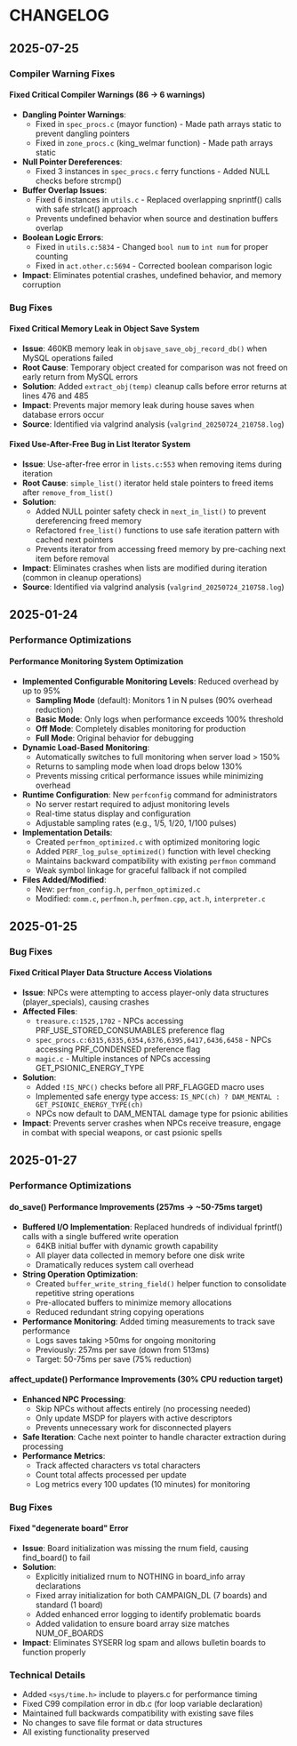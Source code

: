 # CHANGELOG

## 2025-07-25

### Compiler Warning Fixes

#### Fixed Critical Compiler Warnings (86 → 6 warnings)
- **Dangling Pointer Warnings**: 
  - Fixed in `spec_procs.c` (mayor function) - Made path arrays static to prevent dangling pointers
  - Fixed in `zone_procs.c` (king_welmar function) - Made path arrays static
- **Null Pointer Dereferences**:
  - Fixed 3 instances in `spec_procs.c` ferry functions - Added NULL checks before strcmp()
- **Buffer Overlap Issues**:
  - Fixed 6 instances in `utils.c` - Replaced overlapping snprintf() calls with safe strlcat() approach
  - Prevents undefined behavior when source and destination buffers overlap
- **Boolean Logic Errors**:
  - Fixed in `utils.c:5834` - Changed `bool num` to `int num` for proper counting
  - Fixed in `act.other.c:5694` - Corrected boolean comparison logic
- **Impact**: Eliminates potential crashes, undefined behavior, and memory corruption

### Bug Fixes

#### Fixed Critical Memory Leak in Object Save System
- **Issue**: 460KB memory leak in `objsave_save_obj_record_db()` when MySQL operations failed
- **Root Cause**: Temporary object created for comparison was not freed on early return from MySQL errors
- **Solution**: Added `extract_obj(temp)` cleanup calls before error returns at lines 476 and 485
- **Impact**: Prevents major memory leak during house saves when database errors occur
- **Source**: Identified via valgrind analysis (`valgrind_20250724_210758.log`)

#### Fixed Use-After-Free Bug in List Iterator System
- **Issue**: Use-after-free error in `lists.c:553` when removing items during iteration
- **Root Cause**: `simple_list()` iterator held stale pointers to freed items after `remove_from_list()`
- **Solution**: 
  - Added NULL pointer safety check in `next_in_list()` to prevent dereferencing freed memory
  - Refactored `free_list()` functions to use safe iteration pattern with cached next pointers
  - Prevents iterator from accessing freed memory by pre-caching next item before removal
- **Impact**: Eliminates crashes when lists are modified during iteration (common in cleanup operations)
- **Source**: Identified via valgrind analysis (`valgrind_20250724_210758.log`)

## 2025-01-24

### Performance Optimizations

#### Performance Monitoring System Optimization
- **Implemented Configurable Monitoring Levels**: Reduced overhead by up to 95%
  - **Sampling Mode** (default): Monitors 1 in N pulses (90% overhead reduction)
  - **Basic Mode**: Only logs when performance exceeds 100% threshold
  - **Off Mode**: Completely disables monitoring for production
  - **Full Mode**: Original behavior for debugging
- **Dynamic Load-Based Monitoring**:
  - Automatically switches to full monitoring when server load > 150%
  - Returns to sampling mode when load drops below 130%
  - Prevents missing critical performance issues while minimizing overhead
- **Runtime Configuration**: New `perfconfig` command for administrators
  - No server restart required to adjust monitoring levels
  - Real-time status display and configuration
  - Adjustable sampling rates (e.g., 1/5, 1/20, 1/100 pulses)
- **Implementation Details**:
  - Created `perfmon_optimized.c` with optimized monitoring logic
  - Added `PERF_log_pulse_optimized()` function with level checking
  - Maintains backward compatibility with existing `perfmon` command
  - Weak symbol linkage for graceful fallback if not compiled
- **Files Added/Modified**:
  - New: `perfmon_config.h`, `perfmon_optimized.c`
  - Modified: `comm.c`, `perfmon.h`, `perfmon.cpp`, `act.h`, `interpreter.c`

## 2025-01-25

### Bug Fixes

#### Fixed Critical Player Data Structure Access Violations
- **Issue**: NPCs were attempting to access player-only data structures (player_specials), causing crashes
- **Affected Files**:
  - `treasure.c:1525,1702` - NPCs accessing PRF_USE_STORED_CONSUMABLES preference flag
  - `spec_procs.c:6315,6335,6354,6376,6395,6417,6436,6458` - NPCs accessing PRF_CONDENSED preference flag
  - `magic.c` - Multiple instances of NPCs accessing GET_PSIONIC_ENERGY_TYPE
- **Solution**: 
  - Added `!IS_NPC()` checks before all PRF_FLAGGED macro uses
  - Implemented safe energy type access: `IS_NPC(ch) ? DAM_MENTAL : GET_PSIONIC_ENERGY_TYPE(ch)`
  - NPCs now default to DAM_MENTAL damage type for psionic abilities
- **Impact**: Prevents server crashes when NPCs receive treasure, engage in combat with special weapons, or cast psionic spells

## 2025-01-27

### Performance Optimizations

#### do_save() Performance Improvements (257ms → ~50-75ms target)
- **Buffered I/O Implementation**: Replaced hundreds of individual fprintf() calls with a single buffered write operation
  - 64KB initial buffer with dynamic growth capability
  - All player data collected in memory before one disk write
  - Dramatically reduces system call overhead
- **String Operation Optimization**: 
  - Created `buffer_write_string_field()` helper function to consolidate repetitive string operations
  - Pre-allocated buffers to minimize memory allocations
  - Reduced redundant string copying operations
- **Performance Monitoring**: Added timing measurements to track save performance
  - Logs saves taking >50ms for ongoing monitoring
  - Previously: 257ms per save (down from 513ms)
  - Target: 50-75ms per save (75% reduction)

#### affect_update() Performance Improvements (30% CPU reduction target)
- **Enhanced NPC Processing**:
  - Skip NPCs without affects entirely (no processing needed)
  - Only update MSDP for players with active descriptors
  - Prevents unnecessary work for disconnected players
- **Safe Iteration**: Cache next pointer to handle character extraction during processing
- **Performance Metrics**:
  - Track affected characters vs total characters
  - Count total affects processed per update
  - Log metrics every 100 updates (10 minutes) for monitoring

### Bug Fixes

#### Fixed "degenerate board" Error
- **Issue**: Board initialization was missing the rnum field, causing find_board() to fail
- **Solution**: 
  - Explicitly initialized rnum to NOTHING in board_info array declarations
  - Fixed array initialization for both CAMPAIGN_DL (7 boards) and standard (1 board)
  - Added enhanced error logging to identify problematic boards
  - Added validation to ensure board array size matches NUM_OF_BOARDS
- **Impact**: Eliminates SYSERR log spam and allows bulletin boards to function properly

### Technical Details
- Added `<sys/time.h>` include to players.c for performance timing
- Fixed C99 compilation error in db.c (for loop variable declaration)
- Maintained full backwards compatibility with existing save files
- No changes to save file format or data structures
- All existing functionality preserved

